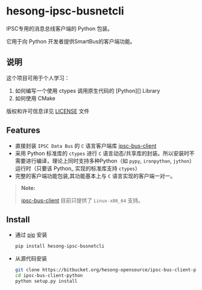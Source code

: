 # hesong-ipsc-busnetcli

IPSC专用的消息总线客户端的 Python 包装。

它用于向 Python 开发者提供SmartBus的客户端功能。

## 说明

这个项目可用于个人学习：

1. 如何编写一个使用 ctypes 调用原生代码的 [Python][] Library
1. 如何使用 CMake

版权和许可信息详见 [LICENSE](LICENSE.txt) 文件

## Features

- 直接封装 `IPSC Data Bus` 的 `C` 语言客户端库 [ipsc-bus-client][]
- 采用 Python 标准库的 `ctypes` 进行 `C` 语言动态/共享库的封装。所以安装时不需要进行编译，理论上同时支持多种Python（如 `pypy`, `ironpython`, `jython`）运行时（只要该 Python_ 实现的标准库支持 `ctypes`）
- 完整的客户端功能包装,其功能基本上与 `C` 语言实现的客户端一对一。

> **Note:**
>
> [ipsc-bus-client][] 目前只提供了 `Linux-x86_64` 支持。

## Install

- 通过 [pip][] 安装

  ```sh
  pip install hesong-ipsc-busnetcli
  ```

- 从源代码安装

  ```sh
  git clone https://bitbucket.org/hesong-opensource/ipsc-bus-client-python.git
  cd ipsc-bus-client-python
  python setup.py install
  ```

[pip]: http://pip.pypa.io/
[ipsc-bus-client]: http://bitbucket.org/hesong-opensource/ipsc-bus-client
